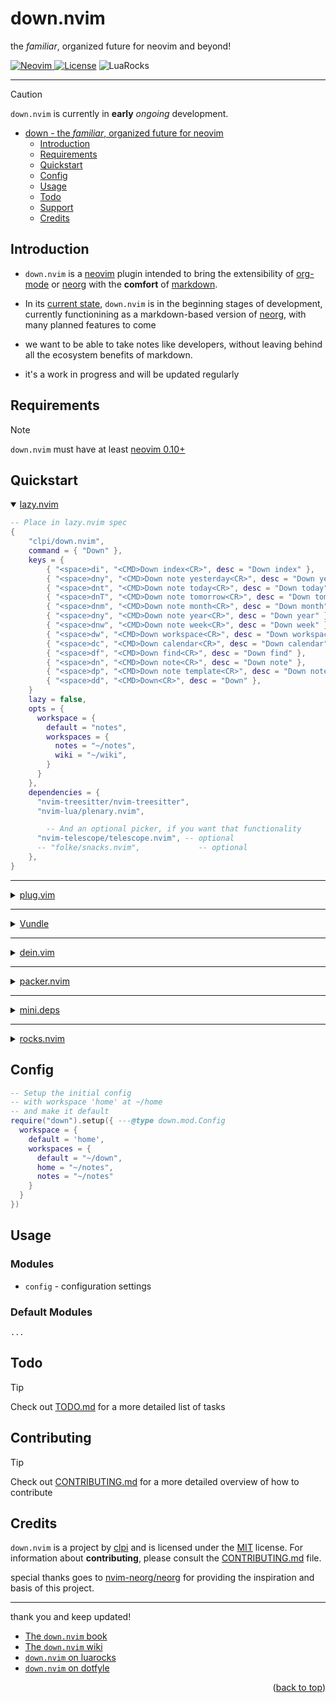 # down.nvim 

the _familiar_, organized future for neovim and beyond!

<a href="https://neovim.io"> ![Neovim](https://img.shields.io/badge/Neovim%200.10+-brightgreen?style=for-the-badge) </a>
<a href="./LICENSE"> ![License](https://img.shields.io/badge/license-GPL%20v3-brightgreen?style=for-the-badge)</a>
![LuaRocks](https://img.shields.io/luarocks/v/clpi/down.nvim)

---

> [!Caution]
>
> `down.nvim` is currently in **early** *ongoing* development.

<!--toc:start-->

- [down - the _familiar_, organized future for neovim](#down-the-familiar-organized-future-for-neovim)
  - [Introduction](#introduction)
  - [Requirements](#requirements)
  - [Quickstart](#quickstart)
  - [Config](#config)
  - [Usage](#usage)
  - [Todo](#todo)
  - [Support](#support)
  - [Credits](#credits)
  <!--toc:end-->

## Introduction

- `down.nvim` is a [neovim](#) plugin intended to bring the extensibility of [org-mode](#) or [neorg](github.com/nvim-neorg/neorg) with the **comfort** of [markdown](#).

- In its [current state](#), `down.nvim` is in the beginning stages of development, currently functionining as a markdown-based version of [neorg](#), with many planned features to come

- we want to be able to take notes like developers, without leaving behind all the ecosystem benefits of markdown.

- it's a work in progress and will be updated regularly

## Requirements

> [!Note]
>
> `down.nvim` must have at least [neovim 0.10+](https://neovim.io)

## Quickstart

<details open>
  <summary>
<a href="https://github.com/folke/lazy.nvim">lazy.nvim</a>
  </summary>

```lua
-- Place in lazy.nvim spec
{
    "clpi/down.nvim",
    command = { "Down" },
    keys = { 
        { "<space>di", "<CMD>Down index<CR>", desc = "Down index" },
        { "<space>dny", "<CMD>Down note yesterday<CR>", desc = "Down yesterday" },
        { "<space>dnt", "<CMD>Down note today<CR>", desc = "Down today" },
        { "<space>dnT", "<CMD>Down note tomorrow<CR>", desc = "Down tomorrow" },
        { "<space>dnm", "<CMD>Down note month<CR>", desc = "Down month" },
        { "<space>dny", "<CMD>Down note year<CR>", desc = "Down year" },
        { "<space>dnw", "<CMD>Down note week<CR>", desc = "Down week" },
        { "<space>dw", "<CMD>Down workspace<CR>", desc = "Down workspace" },
        { "<space>dc", "<CMD>Down calendar<CR>", desc = "Down calendar" },
        { "<space>df", "<CMD>Down find<CR>", desc = "Down find" },
        { "<space>dn", "<CMD>Down note<CR>", desc = "Down note" },
        { "<space>dp", "<CMD>Down note template<CR>", desc = "Down note template" },
        { "<space>dd", "<CMD>Down<CR>", desc = "Down" },
    }
    lazy = false,
    opts = {
      workspace = {
        default = "notes",
        workspaces = {
          notes = "~/notes",
          wiki = "~/wiki",
        }
      }
    },
    dependencies = {
      "nvim-treesitter/nvim-treesitter",
      "nvim-lua/plenary.nvim",

        -- And an optional picker, if you want that functionality
      "nvim-telescope/telescope.nvim", -- optional
      -- "folke/snacks.nvim",             -- optional
    },
}
```

</details>

---

<details>

  <summary>
<a href="https://github.com/junegunn/vim-plug">plug.vim</a>
  </summary>

> [!Caution]
>
> Not yet tested

```vim
Plug "nvim-telescope/telescope.nvim" " optional
Plug "nvim-treesitter/treesitter.nvim"
Plug "nvim-lua/plenary.nvim",
Plug "MunifTanjim/nui.nvim",
Plug "pysan3/pathlib.nvim"
Plug "clpi/down.nvim", {
    \ "branch" : "master",
    \ "do"     : ':lua require([[down]]).setup({
    \     workspace = {
    \         workspaces = {
    \           wiki = [[~/wiki]],
    \           default = [[~/down]],
    \           notes = [[~/notes]]
    \         }
    \     }
    \ })'
    \ }
```

</details>

---

<details>
<summary><a href="https://github.com/VundleVim/Vundle.vim">Vundle</a></summary>

> [!Caution]
>
> Not yet tested

```vim
Plugin "pysan3/pathlib.nvim"
Plugin 'nvim-telescope/telescope.nvim'
Plugin "nvim-lua/plenary.nvim",
Plugin "MunifTanjim/nui.nvim",
Plugin 'clpi/down.nvim'
```

</details>

---

<details>

  <summary>
<a href="https://github.com/Shougo/dein.vim">dein.vim</a>
  </summary>

> [!Caution]
>
> Not yet tested

```vim
call dein#add("nvim-lua/plenary.nvim")
call dein#add("MunifTanjim/nui.nvim")
call dein#add('pysan3/pathlib.nvim')
call dein#add('nvim-telescope/telescope.nvim')
call dein#add('clpi/down.nvim')
```

</details>

---

<details>

  <summary>
<a href="https://github.com/wbthomason/packer.nvim">packer.nvim</a>
  </summary>

> [!Caution]
>
> Not yet tested

```lua
use {
  "clp/down.nvim",
  requires = {
        "nvim-telescope/telescope.nvim",
        "nvim-lua/plenary.nvim",
        "MunifTanjim/nui.nvim",
        "pysan3/pathlib.nvim"
  },
  tag = "*",
  branch = 'master',
  config = function()
      require("down").setup({
        workspace = {
            workspaces = {
              default = "~/down",
              home = "~/notes",
              notes = "~/notes"
            }
          }
      })
  end,
}
```

</details>

---

<details>

  <summary>
<a href="https://github.com/echasnovski/mini.deps">mini.deps</a>
  </summary>

> [!Caution]
>
> Not yet tested

```lua
{
  "clp/down.nvim",
}
```

</details>

---

<details>

  <summary>
<a href="#">rocks.nvim</a>
  </summary>

> [!Caution]
>
> Not yet tested

```
:Rocks install mini.lua
```

</details>

## Config

```lua
-- Setup the initial config
-- with workspace 'home' at ~/home
-- and make it default
require("down").setup({ ---@type down.mod.Config
  workspace = {
    default = 'home',
    workspaces = {
      default = "~/down",
      home = "~/notes",
      notes = "~/notes"
    }
  }
})
```

## Usage

### Modules

- `config` - configuration settings

### Default Modules

`...`

## Todo

> [!Tip]
>
> Check out [TODO.md](./TODO.md) for a more detailed list of tasks

## Contributing

> [!Tip]
>
> Check out [CONTRIBUTING.md](./CONTRIBUTING.md) for a more detailed overview of how to contribute

## Credits

`down.nvim` is a project by [clpi](github.com/clpi) and is licensed under the [MIT](./LICENSE) license. For information about **contributing**, please consult the [CONTRIBUTING.md](./CONTRIBUTING.md) file.

special thanks goes to [nvim-neorg/neorg](https://github.com/nvim-neorg/neorg) for providing the inspiration and basis of this project.

---

thank you and keep updated!

- [The `down.nvim` book](https://down.cli.st)
- [The `down.nvim` wiki](https://github.com/clpi/down.nvim/wiki)
- [`down.nvim` on luarocks](https://luarocks.org/inits/clpi/down.nvim)
- [`down.nvim` on dotfyle](https://dotfyle.com/plugins/clpi/down.nvim)

<!-- <div align="center"> -->
<p align="right">(<a href="#readme-top">back to top</a>)</p>

<!-- </div> -->

